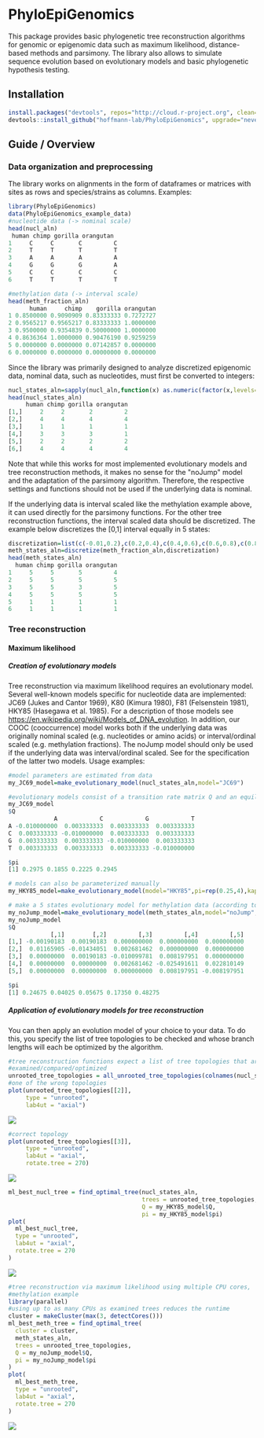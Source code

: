 # PhyloEpiGenomics

This package provides basic phylogenetic tree reconstruction algorithms for genomic or epigenomic data such as maximum likelihood, distance-based methods and parsimony. The library also allows to simulate sequence evolution based on evolutionary models and basic phylogenetic hypothesis testing.

## Installation

```R
install.packages("devtools", repos="http://cloud.r-project.org", clean=T)
devtools::install_github("hoffmann-lab/PhyloEpiGenomics", upgrade="never", force=T, clean=T)
```
## Guide / Overview

### Data organization and preprocessing

The library works on alignments in the form of dataframes or matrices with sites as rows and species/strains as columns. Examples:

```R
library(PhyloEpiGenomics)
data(PhyloEpiGenomics_example_data)
#nucleotide data (-> nominal scale)
head(nucl_aln)
 human chimp gorilla orangutan
1     C     C       C         C
2     T     T       T         T
3     A     A       A         A
4     G     G       G         A
5     C     C       C         C
6     T     T       T         T

#methylation data (-> interval scale)
head(meth_fraction_aln)
      human     chimp    gorilla orangutan
1 0.8500000 0.9090909 0.83333333 0.7272727
2 0.9565217 0.9565217 0.83333333 1.0000000
3 0.9500000 0.9354839 0.50000000 1.0000000
4 0.8636364 1.0000000 0.90476190 0.9259259
5 0.0000000 0.0000000 0.07142857 0.0000000
6 0.0000000 0.0000000 0.00000000 0.0000000
```

Since the library was primarily designed to analyze discretized epigenomic data, nominal data, such as nucleotides, must first be converted to integers:

```R
nucl_states_aln=sapply(nucl_aln,function(x) as.numeric(factor(x,levels=c("A","C","G","T"))))
head(nucl_states_aln)
     human chimp gorilla orangutan
[1,]     2     2       2         2
[2,]     4     4       4         4
[3,]     1     1       1         1
[4,]     3     3       3         1
[5,]     2     2       2         2
[6,]     4     4       4         4
```

Note that while this works for most implemented evolutionary models and tree reconstruction methods, it makes no sense for the "noJump" model and the adaptation of the parsimony algorithm. Therefore, the respective settings and functions should not be used if the underlying data is nominal.

If the underlying data is interval scaled like the methylation example above, it can used directly for the parsimony functions. For the other tree reconstruction functions, the interval scaled data should be discretized. The example below discretizes the [0,1] interval equally in 5 states:
```R
discretization=list(c(-0.01,0.2),c(0.2,0.4),c(0.4,0.6),c(0.6,0.8),c(0.8,1))
meth_states_aln=discretize(meth_fraction_aln,discretization)
head(meth_states_aln)
  human chimp gorilla orangutan
1     5     5       5         4
2     5     5       5         5
3     5     5       3         5
4     5     5       5         5
5     1     1       1         1
6     1     1       1         1
```
### Tree reconstruction
#### Maximum likelihood
##### Creation of evolutionary models
Tree reconstruction via maximum likelihood requires an evolutionary model. Several well-known models specific for nucleotide data are implemented: JC69 (Jukes and Cantor 1969), K80 (Kimura 1980), F81 (Felsenstein 1981), HKY85 (Hasegawa et al. 1985). For a description of those models see https://en.wikipedia.org/wiki/Models_of_DNA_evolution. In addition, our COOC (cooccurrence) model works both if the underlying data was originally nominal scaled (e.g. nucleotides or amino acids) or interval/ordinal scaled (e.g. methylation fractions). The noJump model should only be used if the underlying data was interval/ordinal scaled. See <Link to paper or bioRXiv> for the specification of the latter two models. Usage examples:

```R
#model parameters are estimated from data
my_JC69_model=make_evolutionary_model(nucl_states_aln,model="JC69")

#evolutionary models consist of a transition rate matrix Q and an equilibrium frequency vector pi
my_JC69_model
$Q
             A            C            G            T
A -0.010000000  0.003333333  0.003333333  0.003333333
C  0.003333333 -0.010000000  0.003333333  0.003333333
G  0.003333333  0.003333333 -0.010000000  0.003333333
T  0.003333333  0.003333333  0.003333333 -0.010000000

$pi
[1] 0.2975 0.1855 0.2225 0.2945

# models can also be parameterized manually
my_HKY85_model=make_evolutionary_model(model="HKY85",pi=rep(0.25,4),kappa = 2)

# make a 5 states evolutionary model for methylation data (according to the discretization used above)
my_noJump_model=make_evolutionary_model(meth_states_aln,model="noJump",nstates=length(discretization))
my_noJump_model
$Q
            [,1]        [,2]         [,3]         [,4]         [,5]
[1,] -0.00190183  0.00190183  0.000000000  0.000000000  0.000000000
[2,]  0.01165905 -0.01434051  0.002681462  0.000000000  0.000000000
[3,]  0.00000000  0.00190183 -0.010099781  0.008197951  0.000000000
[4,]  0.00000000  0.00000000  0.002681462 -0.025491611  0.022810149
[5,]  0.00000000  0.00000000  0.000000000  0.008197951 -0.008197951

$pi
[1] 0.24675 0.04025 0.05675 0.17350 0.48275
```
##### Application of evolutionary models for tree reconstruction

You can then apply an evolution model of your choice to your data. To do this, you specify the list of tree topologies to be checked and whose branch lengths will each be optimized by the algorithm.

```R
#tree reconstruction functions expect a list of tree topologies that are to be
#examined/compared/optimized
unrooted_tree_topologies = all_unrooted_tree_topologies(colnames(nucl_states_aln))
#one of the wrong topologies
plot(unrooted_tree_topologies[[2]],
     type = "unrooted",
     lab4ut = "axial")
```
![](readme_plots/wrong_unrooted_topology.jpg)

```R
#correct topology
plot(unrooted_tree_topologies[[3]],
     type = "unrooted",
     lab4ut = "axial",
     rotate.tree = 270)
```
![](readme_plots/correct_unrooted_topology.jpg)

```R
ml_best_nucl_tree = find_optimal_tree(nucl_states_aln,
                                      trees = unrooted_tree_topologies,
                                      Q = my_HKY85_model$Q,
                                      pi = my_HKY85_model$pi)
plot(
  ml_best_nucl_tree,
  type = "unrooted",
  lab4ut = "axial",
  rotate.tree = 270
)
```
![](readme_plots/ml_best_nucl_tree.jpg)

```R
#tree reconstruction via maximum likelihood using multiple CPU cores,
#methylation example
library(parallel)
#using up to as many CPUs as examined trees reduces the runtime
cluster = makeCluster(max(3, detectCores()))
ml_best_meth_tree = find_optimal_tree(
  cluster = cluster,
  meth_states_aln,
  trees = unrooted_tree_topologies,
  Q = my_noJump_model$Q,
  pi = my_noJump_model$pi
)
plot(
  ml_best_meth_tree,
  type = "unrooted",
  lab4ut = "axial",
  rotate.tree = 270
)
```
![](readme_plots/ml_best_meth_tree.jpg)



